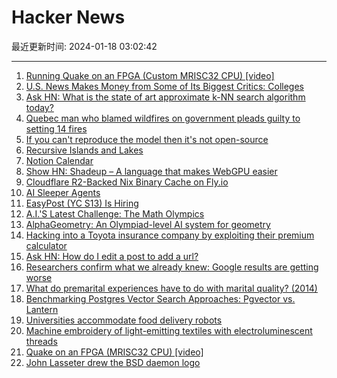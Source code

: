 # Hacker News

最近更新时间: 2024-01-18 03:02:42

--- 
1. [Running Quake on an FPGA (Custom MRISC32 CPU) [video]](https://vimeo.com/901506667) 
2. [U.S. News Makes Money from Some of Its Biggest Critics: Colleges](https://www.nytimes.com/2024/01/06/us/college-rankings-us-news.html) 
3. [Ask HN: What is the state of art approximate k-NN search algorithm today?](https://news.ycombinator.com/item?id=39029979) 
4. [Quebec man who blamed wildfires on government pleads guilty to setting 14 fires](https://www.cbc.ca/news/canada/montreal/brian-pare-pleads-guilty-to-setting-quebec-wildfires-1.7084669) 
5. [If you can't reproduce the model then it's not open-source](https://twitter.com/amasad/status/1747666962749284468) 
6. [Recursive Islands and Lakes](https://en.wikipedia.org/wiki/Recursive_islands_and_lakes) 
7. [Notion Calendar](https://www.notion.so/blog/introducing-notion-calendar) 
8. [Show HN: Shadeup – A language that makes WebGPU easier](https://shadeup.dev/) 
9. [Cloudflare R2-Backed Nix Binary Cache on Fly.io](https://lgug2z.com/articles/deploying-a-cloudflare-r2-backed-nix-binary-cache-attic-on-fly-io/) 
10. [AI Sleeper Agents](https://www.astralcodexten.com/p/ai-sleeper-agents) 
11. [EasyPost (YC S13) Is Hiring](https://www.easypost.com/careers) 
12. [A.I.'S Latest Challenge: The Math Olympics](https://www.nytimes.com/2024/01/17/science/ai-computers-mathematics-olympiad.html) 
13. [AlphaGeometry: An Olympiad-level AI system for geometry](https://deepmind.google/discover/blog/alphageometry-an-olympiad-level-ai-system-for-geometry/) 
14. [Hacking into a Toyota insurance company by exploiting their premium calculator](https://eaton-works.com/2024/01/17/ttibi-email-hack/) 
15. [Ask HN: How do I edit a post to add a url?](https://news.ycombinator.com/item?id=39031715) 
16. [Researchers confirm what we already knew: Google results are getting worse](https://www.theregister.com/2024/01/17/google_search_results_spam/) 
17. [What do premarital experiences have to do with marital quality? (2014)](https://before-i-do.org/) 
18. [Benchmarking Postgres Vector Search Approaches: Pgvector vs. Lantern](https://tembo.io/blog/postgres-vector-search-pgvector-and-lantern/) 
19. [Universities accommodate food delivery robots](https://www.404media.co/student-should-have-a-healthy-looking-bmi-how-universities-bend-over-backwards-to-accommodate-starship-food-delivery-robots/) 
20. [Machine embroidery of light-emitting textiles with electroluminescent threads](https://www.science.org/doi/10.1126/sciadv.adk4295) 
21. [Quake on an FPGA (MRISC32 CPU) [video]](https://vimeo.com/901506667) 
22. [John Lasseter drew the BSD daemon logo](https://www.jacobelder.com/2024/01/17/director-of-toy-story-also-drew-bsd-daemon.html) 
